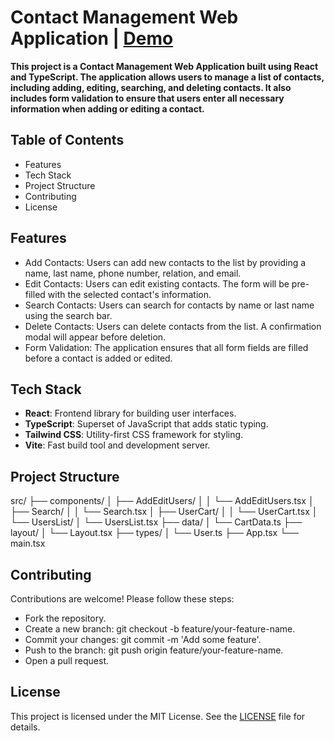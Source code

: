 # Contact Management Web Application | [Demo](https://sajjadjavazi.github.io/Contact-Management-Web-Application/ "Demo")
**This project is a Contact Management Web Application built using React and TypeScript. The application allows users to manage a list of contacts, including adding, editing, searching, and deleting contacts. It also includes form validation to ensure that users enter all necessary information when adding or editing a contact.**

## Table of Contents
- Features
- Tech Stack
- Project Structure
- Contributing
- License
## Features
- Add Contacts: Users can add new contacts to the list by providing a name, last name, phone number, relation, and email.
- Edit Contacts: Users can edit existing contacts. The form will be pre-filled with the selected contact's information.
- Search Contacts: Users can search for contacts by name or last name using the search bar.
- Delete Contacts: Users can delete contacts from the list. A confirmation modal will appear before deletion.
- Form Validation: The application ensures that all form fields are filled before a contact is added or edited.
## Tech Stack
- **React**: Frontend library for building user interfaces.
- **TypeScript**: Superset of JavaScript that adds static typing.
- **Tailwind CSS**: Utility-first CSS framework for styling.
- **Vite**: Fast build tool and development server.
## Project Structure
src/
├── components/
│   ├── AddEditUsers/
│   │   └── AddEditUsers.tsx
│   ├── Search/
│   │   └── Search.tsx
│   ├── UserCart/
│   │   └── UserCart.tsx
│   └── UsersList/
│       └── UsersList.tsx
├── data/
│   └── CartData.ts
├── layout/
│   └── Layout.tsx
├── types/
│   └── User.ts
├── App.tsx
└── main.tsx

## Contributing
Contributions are welcome! Please follow these steps:
- Fork the repository.
- Create a new branch: git checkout -b feature/your-feature-name.
- Commit your changes: git commit -m 'Add some feature'.
- Push to the branch: git push origin feature/your-feature-name.
- Open a pull request.

## License
This project is licensed under the MIT License. See the [LICENSE](https://github.com/sajjadjavazi/Contact-Management-Web-Application/blob/master/LICENSE "LICENSE") file for details.
